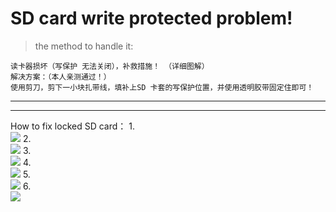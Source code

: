 
# SD card write protected problem!

> the method to handle it:

    读卡器损坏（写保护 无法关闭），补救措施！ （详细图解）
    解决方案：（本人亲测通过！）
    使用剪刀，剪下一小块扎带线，填补上SD 卡套的写保护位置，并使用透明胶带固定住即可！


***
***


How to fix locked SD card： 
1.  
  ![](https://github.com/xgqfrms/my-problems-handler/tree/master/images/x.png)
2.  
  ![](https://github.com/xgqfrms/my-problems-handler/tree/master/images/x.png)
3.  
  ![](https://github.com/xgqfrms/my-problems-handler/tree/master/images/x.png)
4.  
  ![](https://github.com/xgqfrms/my-problems-handler/tree/master/images/x.png)
5.  
  ![](https://github.com/xgqfrms/my-problems-handler/tree/master/images/x.png)
6.  
  ![](https://github.com/xgqfrms/my-problems-handler/tree/master/images/x.png)

